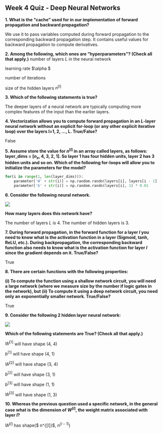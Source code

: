## Week 4 Quiz - Deep Neural Networks

**1. What is the "cache" used for in our implementation of forward propagation and backward propagation?**

We use it to pass variables computed during forward propagation to the corresponding backward propagation step. It contains useful values for backward propagation to compute derivatives.

**2. Among the following, which ones are "hyperparameters"? (Check all that apply.)**
number of layers $L$ in the neural network

learning rate $\alpha $

number of iterations

size of the hidden layers $n^{[l]}$

**3. Which of the following statements is true?**

The deeper layers of a neural network are typically computing more complex features of the input than the earlier layers.

**4. Vectorization allows you to compute forward propagation in an $L$-layer neural network without an explicit for-loop (or any other explicit iterative loop) over the layers l=1, 2, ..., L. True/False?**

False

**5. Assume store the value for $n^{[l]}$ in an array called layers, as follows: layer_dims = [$n_x$, 4, 3, 2, 1]. So layer 1 has four hidden units, layer 2 has 3 hidden units and so on. Which of the following for-loops will allow you to initialize the parameters for the model?**

```python
for(i in range(1, len(layer_dims))):
	parameter['W' + str(i)] = np.random.randn(layers[i], layers[i - 1]) * 0.01
	parameter['b' + str(i)] = np.random.randn(layers[i], 1) * 0.01
```

**6. Consider the following neural network.**

![](C:\Users\shmily\Documents\GitHub\Coursera_Deep-Learning-Specialization\Neural-Network-and-Deep-Learning\q4_1.png)

**How many layers does this network have?**

The number of layers $L$ is 4. The number of hidden layers is 3.

**7. During forward propagation, in the forward function for a layer $l$ you need to know what is the activation function in a layer (Sigmoid, tanh, ReLU, etc.). During backpropagation, the corresponding backward function also needs to know what is the activation function for layer $l$ since the gradient depends on it. True/False?**

True

**8. There are certain functions with the following properties:**

**(i) To compute the function using a shallow network circuit, you will need a large network (where we measure size by the number if logic gates in the network), but (ii) To compute it using a deep network circuit, you need only an exponentially smaller network. True/False?**

True

**9. Consider the following 2 hidden layer neural network:**

![](C:\Users\shmily\Documents\GitHub\Coursera_Deep-Learning-Specialization\Neural-Network-and-Deep-Learning\q4_2.png)

**Which of the following statements are True? (Check all that apply.)**

$W^{[1]}$ will have shape (4, 4)

$b^{[1]}$ will have shape (4, 1)

$W^{[2]}$ will have shape (3, 4)

$b^{[2]}$ will have shape (3, 1)

$b^{[3]}$ will have shape (1, 1)

$W^{[3]}$ will have shape (1, 3)

**10. Whereas the previous question used a specific network, in the general case what is the dimension of $W^{[l]}$, the weight matrix associated with layer $l$?**

$W^{[l]}$ has shape($ n^{[l]}$, $n^{[l-1]}$)